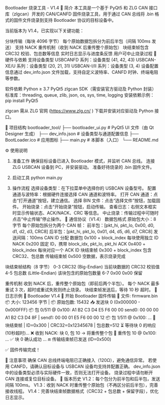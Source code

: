 Bootloader 烧录工具 - V1.4
📌 简介
本工具是一个基于 PyQt5 和 ZLG CAN 接口库（zlgcan）开发的 CAN/CANFD 固件烧录工具，用于通过 CAN 总线将 .bin 格式的固件文件烧录到支持 Bootloader 协议的目标设备中。

当前版本为 V1.4，已实现以下关键功能：

分块传输（每块 4096 字节）
每个原始数据包拆分为前后半包（间隔 100ms 发送）
支持 NACK 重传机制（收到 NACK 后重传整个原始包）
块结束帧包含 CRC32 校验、包总数等信息
实时日志显示与进度条反馈
用户可中止烧录过程
🔧 硬件与依赖
支持设备类型
USBCANFD 系列：设备类型 (41, 42, 43)
USBCAN-XE/U 系列：设备类型 (20, 21, 31)
USBCAN-I/II 系列：设备类型 (3, 4)
设备配置信息通过 dev_info.json 文件加载，支持自定义波特率、CANFD 时钟、终端电阻等参数。 

软件依赖
Python ≥ 3.7
PyQt5
zlgcan SDK（需安装官方驱动及 Python 封装）
标准库：threading, queue, zlib, json, os, sys, time, logging
安装依赖示例：
pip install PyQt5

zlgcan 需从 ZLG 官网 (https://www.zlg.cn/ ) 下载并安装对应驱动及 Python 接口。 

📂 项目结构
bootloader_tool/
├── bootloader_ui.py # PyQt5 UI 文件（由 Qt Designer 生成）
├── dev_info.json # 设备类型与通道配置信息
├── BootLoader.ico # 应用图标
├── main.py # 本脚本（入口）
└── README.md

⚙️ 使用说明
1. 准备工作
确保目标设备已进入 Bootloader 模式，并监听 CAN 总线。
连接 ZLG USBCAN 设备到 PC，并安装驱动。
准备好待烧录的 .bin 固件文件。
2. 启动工具
python main.py

3. 操作流程
选择设备类型：在下拉菜单中选择你的 USBCAN 设备型号。
配置通道与波特率：根据硬件连接选择 CAN 通道和波特率。
打开 CAN 通道：点击“打开通道”按钮，建立通信。
选择 BIN 文件：点击“选择文件”按钮，加载固件。
开始烧录：点击“开始烧录”按钮，启动传输。
查看日志：右侧文本框实时显示传输状态、ACK/NACK、CRC 等信息。
中止烧录：传输过程中可随时点击“中止传输”停止操作。
📡 通信协议（V1.4）
数据包格式
原始包大小：8 字节
每个原始包拆分为两个 CAN 帧：
前半包：[pkt_hi, pkt_lo, 0x00, d0, d1, d2, d3, CRC8]
后半包：[pkt_hi, pkt_lo, 0x01, d4, d5, d6, d7, CRC8]
发送间隔：100ms
CAN ID 分配
数据包
0x100 + block_index
每块使用独立 ID
NACK
0x200
固定 ID，携带 block_idx, pkt_lo, pkt_hi
ACK
0x400 + block_index
每块对应一个 ACK ID
块结束帧
0x300 + block_index
包含 CRC32、包总数
传输结束帧
0x500
空数据，表示烧录完成

块结束帧结构（8 字节）
0-3
CRC32 (Big-Endian)
当前块数据的 CRC32 校验值
4-5
包总数 (Little-Endian)
该块包含的原始包数量
6-7
0x00 0x00
保留

重传机制
收到 NACK 后，重传整个原始包（即前后两个半包）。
每个 NACK 最多重试 3 次，超时或重试失败则终止烧录。
块结束帧发送后，等待 10 秒 超时。
📝 日志示例
📌 Bootloader V1.4
🚀 开始 Bootloader 固件传输
📁 文件: firmware.bin
📦 大小: 123456 字节 | 📦 原始包数: 15432
📥 发送块 0 (0x000000 - 0x000FFF)
📦 包 0/511 @ 0x100: A1 B2 C3 D4 E5 F6 00 00
send0: 00 00 00 A1 B2 C3 D4 8F | send1: 00 00 01 E5 F6 00 00 12
📦 包 1/511 @ 0x100: ...
🏁 块结束帧 | ID=0x300 | CRC32=0x12345678 | 包总数=512
⏳ 等待块 0 的响应 (10秒超时)...
❌ 收到 NACK: 块 0, 包 10 → 将重传整个包
🔄 重传包 10 @ 0x100: ...
✅ 块 0 确认成功
...
🔚 传输结束帧已发送 (ID=0x500)

✅ 固件传输完成！

🛑 注意事项
确保 CAN 总线终端电阻已正确接入（120Ω），避免通信异常。
若使用 CANFD，请确认目标设备与 USBCAN 设备均支持并配置正确。
dev_info.json 中的设备类型必须与实际硬件一致，否则无法打开设备。
烧录过程中请勿断开 CAN 连接或复位目标设备。
📜 版本历史
V1.2：每个包分为前半包和后半包，发送间隔 100ms。
V1.3：收到 NACK 时重传整个原始包（不再区分前后半包），完善接收线程。
V1.4：完善块结束帧数据格式（CRC32 + 包总数 + 保留字段），优化日志显示。
